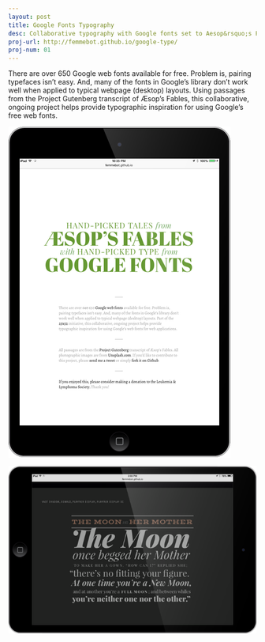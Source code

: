 ```yaml
---
layout: post
title: Google Fonts Typography
desc: Collaborative typography with Google fonts set to Aesop&rsquo;s Fables
proj-url: http://femmebot.github.io/google-type/
proj-num: 01
---
```



There are over 650 Google web fonts available for free. Problem is, pairing typefaces isn&rsquo;t easy. And, many of the fonts in Google&rsquo;s library don&rsquo;t work well when applied to typical webpage (desktop) layouts. Using passages from the Project Gutenberg transcript of Æsop&rsquo;s Fables, this collaborative, ongoing project helps provide typographic inspiration for using Google&rsquo;s free web fonts. 


![Google Fonts Typography Project](../images/01-v.png)

![Google Fonts Typography Project](../images/01-h.png)


<!-- Next you can update your site name, avatar and other options using the _config.yml file in the root of your repository (shown below :point_down:).

![_config.yml]({{ site.baseurl }}/images/config.png)

The easiest way to make your first post is to edit this one. Go into /_posts/ and update the Hello World markdown file. For more instructions head over to the [Jekyll Now repository](https://github.com/barryclark/jekyll-now) on GitHub. -->
